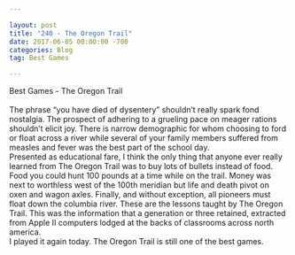 ```yaml
---

layout: post  
title: "240 - The Oregon Trail"  
date: 2017-06-05 00:00:00 -700  
categories: Blog  
tag: Best Games

---
```


Best Games - The Oregon Trail  
   
The phrase “you have died of dysentery” shouldn’t really spark fond nostalgia. The prospect of adhering to a grueling pace on meager rations shouldn’t elicit joy. There is narrow demographic for whom choosing to ford or float across a river while several of your family members suffered from measles and fever was the best part of the school day.   
Presented as educational fare, I think the only thing that anyone ever really learned from The Oregon Trail was to buy lots of bullets instead of food. Food you could hunt 100 pounds at a time while on the trail. Money was next to worthless west of the 100th meridian but life and death pivot on oxen and wagon axles. Finally, and without exception, all pioneers must float down the columbia river. These are the lessons taught by The Oregon Trail. This was the information that a generation or three retained, extracted from Apple II computers lodged at the backs of classrooms across north america.   
I played it again today. The Oregon Trail is still one of the best games.